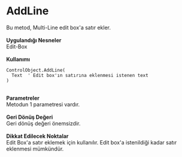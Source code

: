 # AddLine

Bu metod, Multi-Line edit box'a satır ekler.\
\
**Uygulandığı Nesneler**\
Edit-Box\
\
**Kullanımı**

```
ControlObject.AddLine(
  Text  ' Edit box'ın satırına eklenmesi istenen text
)
```

\
**Parametreler**\
Metodun 1 parametresi vardır.\
\
**Geri Dönüş Değeri**\
Geri dönüş değeri önemsizdir.\
\
**Dikkat Edilecek Noktalar**\
Edit Box'a satır eklemek için kullanılır. Edit box'a istenildiği kadar satır eklenmesi mümkündür.
